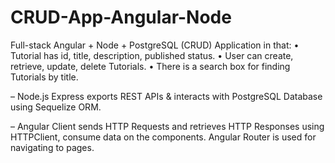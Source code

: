 # CRUD-App-Angular-Node

 Full-stack Angular + Node + PostgreSQL (CRUD) Application in that:
•	Tutorial has id, title, description, published status.
•	User can create, retrieve, update, delete Tutorials.
•	There is a search box for finding Tutorials by title.

 

– Node.js Express exports REST APIs & interacts with PostgreSQL Database using Sequelize ORM.

– Angular Client sends HTTP Requests and retrieves HTTP Responses using HTTPClient, consume data on the components. Angular Router is used for navigating to pages.
